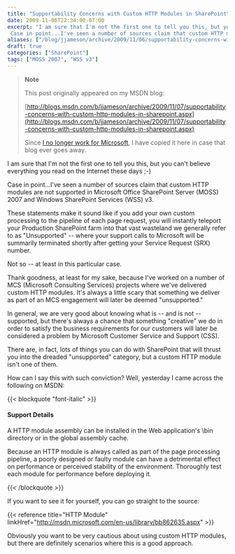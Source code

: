 ```yaml
---
title: "Supportability Concerns with Custom HTTP Modules in SharePoint"
date: 2009-11-06T22:34:00-07:00
excerpt: "I am sure that I'm not the first one to tell you this, but you can't believe everything you read on the Internet these days ;-) 
 Case in point...I've seen a number of sources claim that custom HTTP modules are not supported in Microsoft Office SharePoint..."
aliases: ["/blog/jjameson/archive/2009/11/06/supportability-concerns-with-custom-http-modules-in-sharepoint.aspx"]
draft: true
categories: ["SharePoint"]
tags: ["MOSS 2007", "WSS v3"]
---
```


> **Note**
>
> This post originally appeared on my MSDN blog:
>
> [http://blogs.msdn.com/b/jjameson/archive/2009/11/07/supportability-concerns-with-custom-http-modules-in-sharepoint.aspx](http://blogs.msdn.com/b/jjameson/archive/2009/11/07/supportability-concerns-with-custom-http-modules-in-sharepoint.aspx)
>
> Since
> [I no longer work for Microsoft](/blog/jjameson/2011/09/02/last-day-with-microsoft), I have copied it here in case that
> blog ever goes away.

I am sure that I'm not the first one to tell you this, but you can't believe
everything you read on the Internet these days ;-)

Case in point...I've seen a number of sources claim that custom HTTP modules
are not supported in Microsoft Office SharePoint Server (MOSS) 2007 and Windows
SharePoint Services (WSS) v3.

These statements make it sound like if you add your own custom processing
to the pipeline of each page request, you will instantly teleport your Production
SharePoint farm into that vast wasteland we generally refer to as "Unsupported"
-- where your support calls to Microsoft will be summarily terminated shortly
after getting your Service Request (SRX) number.

Not so -- at least in this particular case.

Thank goodness, at least for my sake, because I've worked on a number of
MCS (Microsoft Consulting Services) projects where we've delivered custom HTTP
modules. It's always a little scary that something we deliver as part of an
MCS engagement will later be deemed "unsupported."

In general, we are very good about knowing what is -- and is not -- supported,
but there's always a chance that something "creative" we do in order to satisfy
the business requirements for our customers will later be considered a problem
by Microsoft Customer Service and Support (CSS).

There are, in fact, lots of things you can do with SharePoint that will thrust
you into the dreaded "unsupported" category, but a custom HTTP module isn't
one of them.

How can I say this with such conviction? Well, yesterday I came across the
following on MSDN:

{{< blockquote "font-italic" >}}

#### Support Details

A HTTP module assembly can be installed in the Web application's \bin
directory or in the global assembly cache.

Because an HTTP module is always called as part of the page processing
pipeline, a poorly designed or faulty module can have a detrimental effect
on performance or perceived stability of the environment. Thoroughly test
each module for performance before deploying it.

{{< /blockquote >}}

If you want to see it for yourself, you can go straight to the source:

{{< reference title="HTTP Module" linkHref="http://msdn.microsoft.com/en-us/library/bb862635.aspx" >}}

Obviously you want to be very cautious about using custom HTTP modules, but
there are definitely scenarios where this is a good approach.

